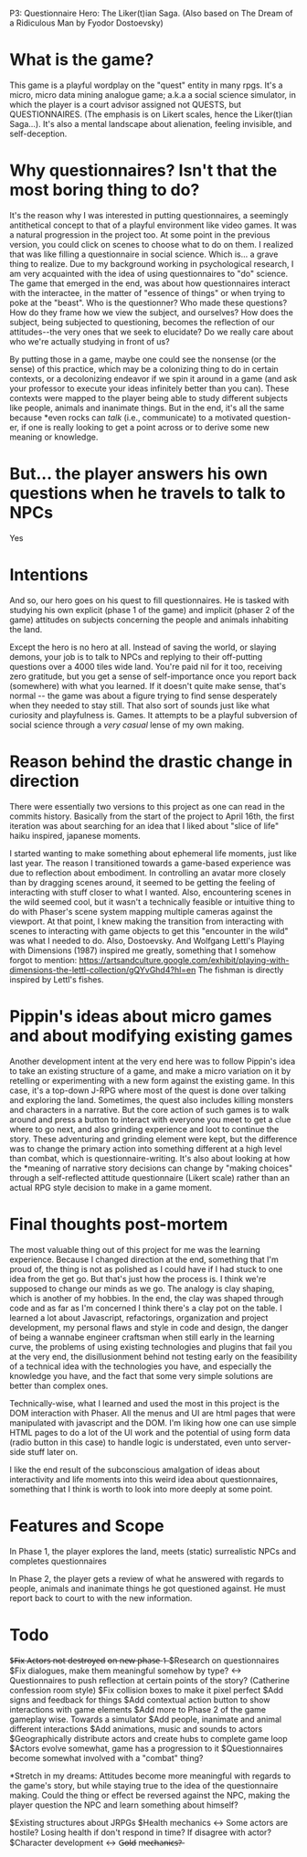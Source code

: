 P3: Questionnaire Hero: The Liker(t)ian Saga. (Also based on The Dream of a Ridiculous Man by Fyodor Dostoevsky)

# What is the game?

This game is a playful wordplay on the "quest" entity in many rpgs. It's a micro, micro data mining analogue game; a.k.a a social science simulator, in which the player is a court advisor assigned not QUESTS, but QUESTIONNAIRES. (The emphasis is on Likert scales, hence the Liker(t)ian Saga...). It's also a mental landscape about alienation, feeling invisible, and self-deception.

# Why questionnaires? Isn't that the most boring thing to do?

It's the reason why I was interested in putting questionnaires, a seemingly antithetical concept to that of a playful environment like video games. It was a natural progression in the project too. At some point in the previous version, you could click on scenes to choose what to do on them. I realized that was like filling a questionnaire in social science. Which is... a grave thing to realize. Due to my background working in psychological research, I am very acquainted with the idea of using questionnaires to "do" science. The game that emerged in the end, was about how questionnaires interact with the interactee, in the matter of "essence of things" or when trying to poke at the "beast". Who is the questionner? Who made these questions? How do they frame how we view the subject, and ourselves? How does the subject, being subjected to questioning, becomes the reflection of our attitudes--the very ones that we seek to elucidate? Do we really care about who we're actually studying in front of us?

By putting those in a game, maybe one could see the nonsense (or the sense) of this practice, which may be a colonizing thing to do in certain contexts, or a decolonizing endeavor if we spin it around in a game (and ask your professor to execute your ideas infinitely better than you can). These contexts were mapped to the player being able to study different subjects like people, animals and inanimate things. But in the end, it's all the same because *even rocks can *talk* (i.e., communicate) to a motivated question-er, if one is really looking to get a point across or to derive some new meaning or knowledge.

# But... the player answers his own questions when he travels to talk to NPCs

Yes

# Intentions

And so, our hero goes on his quest to fill questionnaires. He is tasked with studying his own explicit (phase 1 of the game) and implicit (phaser 2 of the game) attitudes on subjects concerning the people and animals inhabiting the land.

Except the hero is no hero at all. Instead of saving the world, or slaying demons, your job is to talk to NPCs and replying to their off-putting questions over a 4000 tiles wide land. You're paid nil for it too, receiving zero gratitude, but you get a sense of self-importance once you report back (somewhere) with what you learned. If it doesn't quite make sense, that's normal -- the game was about a figure trying to find sense desperately when they needed to stay still. That also sort of sounds just like what curiosity and playfulness is. Games. It attempts to be a playful subversion of social science through a *very casual* lense of my own making.

# Reason behind the drastic change in direction

There were essentially two versions to this project as one can read in the commits history. Basically from the start of the project to April 16th, the first iteration was about searching for an idea that I liked about "slice of life" haiku inspired, japanese moments.

I started wanting to make something about ephemeral life moments, just like last year. The reason I transitioned towards a game-based experience was due to reflection about embodiment. In controlling an avatar more closely than by dragging scenes around, it seemed to be getting the feeling of interacting with stuff closer to what I wanted. Also, encountering scenes in the wild seemed cool, but it wasn't a technically feasible or intuitive thing to do with Phaser's scene system mapping multiple cameras against the viewport. At that point, I knew making the transition from interacting with scenes to interacting with game objects to get this "encounter in the wild" was what I needed to do. Also, Dostoevsky. And Wolfgang Lettl's Playing with Dimensions (1987) inspired me greatly, something that I somehow forgot to mention: https://artsandculture.google.com/exhibit/playing-with-dimensions-the-lettl-collection/gQYvGhd4?hl=en The fishman is directly inspired by Lettl's fishes.

# Pippin's ideas about micro games and about modifying existing games

Another development intent at the very end here was to follow Pippin's idea to take an existing structure of a game, and make a micro variation on it by retelling or experimenting with a new form against the existing game. In this case, it's a top-down J-RPG where most of the quest is done over talking and exploring the land. Sometimes, the quest also includes killing monsters and characters in a narrative. But the core action of such games is to walk around and press a button to interact with everyone you meet to get a clue where to go next, and also grinding experience and loot to continue the story. These adventuring and grinding element were kept, but the difference was to change the primary action into something different at a high level than combat, which is questionnaire-writing. It's also about looking at how the *meaning of narrative story decisions can change by "making choices" through a self-reflected attitude questionnaire (Likert scale) rather than an actual RPG style decision to make in a game moment.

# Final thoughts post-mortem

The most valuable thing out of this project for me was the learning experience. Because I changed direction at the end, something that I'm proud of, the thing is not as polished as I could have if I had stuck to one idea from the get go. But that's just how the process is. I think we're supposed to change our minds as we go. The analogy is clay shaping, which is another of my hobbies. In the end, the clay was shaped through code and as far as I'm concerned I think there's a clay pot on the table. I learned a lot about Javascript, refactorings, organization and project development, my personal flaws and style in code and design, the danger of being a wannabe engineer craftsman when still early in the learning curve, the problems of using existing technologies and plugins that fail you at the very end, the disillusionment behind not testing early on the feasibility of a technical idea with the technologies you have, and especially the knowledge you have, and the fact that some very simple solutions are better than complex ones. 

Technically-wise, what I learned and used the most in this project is the DOM interaction with Phaser. All the menus and UI are html pages that were manipulated with javascript and the DOM. I'm liking how one can use simple HTML pages to do a lot of the UI work and the potential of using form data (radio button in this case) to handle logic is understated, even unto server-side stuff later on.

I like the end result of the subconscious amalgation of ideas about interactivity and life moments into this weird idea about questionnaires, something that I think is worth to look into more deeply at some point.

# Features and Scope

In Phase 1, the player explores the land, meets (static) surrealistic NPCs and completes questionnaires

In Phase 2, the player gets a review of what he answered with regards to people, animals and inanimate things he got questioned against. He must report back to court to with the new information.

# Todo
$̶F̶i̶x̶ A̶c̶t̶o̶r̶s̶ n̶o̶t̶ d̶e̶s̶t̶r̶o̶y̶e̶d̶ o̶n̶ n̶e̶w̶ p̶h̶a̶s̶e̶ 1̶
$Research on questionnaires
$Fix dialogues, make them meaningful somehow by type? <-> Questionnaires to push reflection at 
certain points of the story? (Catherine confession room style)
$Fix collision boxes to make it pixel perfect
$Add signs and feedback for things
$Add contextual action button to show interactions with game elements
$Add more to Phase 2 of the game gameplay wise. Towards a simulator
$Add people, inanimate and animal different interactions
$Add animations, music and sounds to actors
$Geographically distribute actors and create hubs to complete game loop
$Actors evolve somewhat, game has a progression to it
$Questionnaires become somewhat involved with a "combat" thing?

*Stretch in my dreams: Attitudes become more meaningful with regards to the game's story, but while staying true to the idea of the questionnaire making. Could the thing or effect be reversed against the NPC, making the player question the NPC and learn something about himself?

$Existing structures about JRPGs
$Health mechanics <-> Some actors are hostile? Losing health if don't respond in time? If disagree with actor?
$Character development <-> G̶o̶l̶d̶ m̶e̶c̶h̶a̶n̶i̶c̶s̶?̶
